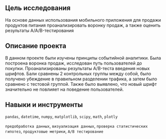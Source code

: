 ## Цель исследования

На основе данных использования мобильного приложения для продажи продуктов питания проанализировать воронку продаж, а также оценить результаты A/A/B-тестирования

## Описание проекта

В данном проекте были изучены принципы событийной аналитики. Была построена воронка продаж, исследован путь пользователей до покупки. Проанализированы результаты A/B-теста введения новых шрифтов. Бали сравнены 2 контрольных группы между собой, было получено убеждение в правильном разделении трафика, а затем было сравнено с тестовой группой. Также было выявлено, что новый шрифт значительно не повлияет на поведение пользователей.

## Навыки и инструменты

`pandas`, `datetime`, `numpy`, `matplotlib`, `scipy`, `math`, `plotly` 

`предобработка данных`, `визуализация данных`, `проверка статистических гипотез`, `продуктовые метрики`, `A/B тестирование`
